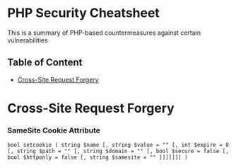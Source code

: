# PHP Security Cheatsheet
This is a summary of PHP-based countermeasures against certain vulnerabilities

## Table of Content
- [Cross-Site Request Forgery](#cross-site-request-forgery)

# Cross-Site Request Forgery 
### SameSite Cookie Attribute

```
bool setcookie ( string $name [, string $value = "" [, int $expire = 0 [, string $path = "" [, string $domain = "" [, bool $secure = false [, bool $httponly = false [, string $samesite = "" ]]]]]]] )
```

